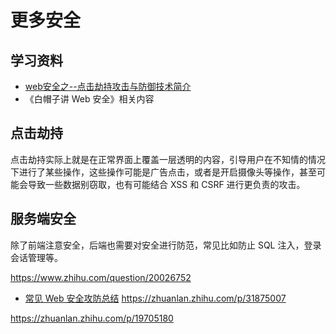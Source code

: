 # 更多安全

## 学习资料

- [web安全之--点击劫持攻击与防御技术简介](http://www.jianshu.com/p/251704d8ff18)
- 《白帽子讲 Web 安全》相关内容

## 点击劫持

点击劫持实际上就是在正常界面上覆盖一层透明的内容，引导用户在不知情的情况下进行了某些操作，这些操作可能是广告点击，或者是开启摄像头等操作，甚至可能会导致一些数据别窃取，也有可能结合 XSS 和 CSRF 进行更负责的攻击。

## 服务端安全
除了前端注意安全，后端也需要对安全进行防范，常见比如防止 SQL 注入，登录会话管理等。

https://www.zhihu.com/question/20026752

- [常见 Web 安全攻防总结](https://zoumiaojiang.com/article/common-web-security/)
https://zhuanlan.zhihu.com/p/31875007

https://zhuanlan.zhihu.com/p/19705180